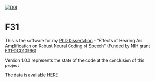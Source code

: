 [![DOI](https://zenodo.org/badge/doi/10.5281/zenodo.49296.svg)](http://dx.doi.org/10.5281/zenodo.49296)

# F31
This is the software for my [PhD Dissertation](http://docs.lib.purdue.edu/open_access_dissertations/190/) - "Effects of Hearing Aid Amplification on Robust Neural Coding of Speech"
(Funded by NIH grant [F31-DC010966](http://projectreporter.nih.gov/project_info_description.cfm?aid=8071119))

Version 1.0.0 represents the state of the code at the conclusion of this project

The data is available [HERE](http://dx.doi.org/10.5281/zenodo.49424)
